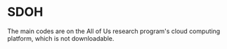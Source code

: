 # SDOH

The main codes are on the All of Us research program's cloud computing platform, which is not downloadable.

